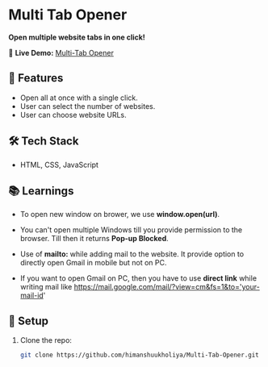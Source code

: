 # Multi Tab Opener  

**Open multiple website tabs in one click!**  

🔗 **Live Demo:** [Multi-Tab Opener](https://himanshuukholiya.github.io/multi-tab-opener/)  

## 📌 Features  
- Open all at once with a single click.  
- User can select the number of websites.  
- User can choose website URLs.  

## 🛠️ Tech Stack  
- HTML, CSS, JavaScript  

## 📚 Learnings
- To open new window on brower, we use **window.open(url)**.
- You can't open multiple Windows till you provide permission to the browser. Till then it returns **Pop-up Blocked**.

- Use of **mailto:** while adding mail to the website. It provide option to directly open Gmail in mobile but not on PC. 
- If you want to open Gmail on PC, then you have to use **direct link** while writing mail like https://mail.google.com/mail/?view=cm&fs=1&to='your-mail-id'
  

## 📂 Setup  
1. Clone the repo:  
   ```bash
   git clone https://github.com/himanshuukholiya/Multi-Tab-Opener.git

